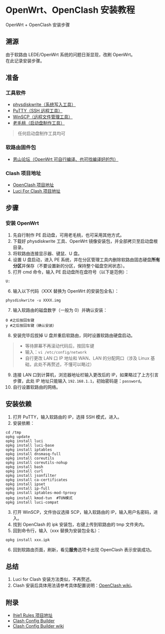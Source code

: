 # OpenWrt、OpenClash 安装教程


OpenWrt + OpenClash 安装步骤

<!--more-->

## 溯源

由于软路由 LEDE/OpenWrt 系统的问题日渐显现，改刷 OpenWrt。  
在此记录安装步骤。

## 准备

### 工具软件

- [physdiskwrite（系统写入工具）](https://m0n0.ch/wall/physdiskwrite.php)
- [PuTTY（SSH 远程工具）](https://www.putty.org/)
- [WinSCP（远程文件管理工具）](https://winscp.net/eng/download.php)
- [老毛桃（启动盘制作工具）](http://www.laomaotao.org/)

> 任何启动盘制作工具均可

### 软路由固件包

- [恩山论坛（OpenWrt 可自行编译、也可找编译好的包）](https://www.right.com.cn/forum/index.php)

### Clash 项目地址

- [OpenClash 项目地址](https://github.com/vernesong/OpenClash)
- [Luci For Clash 项目地址](https://github.com/frainzy1477/luci-app-clash)

## 步骤

### 安装 OpenWrt

1. 先自行制作 PE 启动盘，可用老毛桃，也可采用其他方式。
2. 下载好 physdiskwrite 工具、OpenWrt 镜像安装包，并全部拷贝至启动盘根目录。
3. 将软路由连接显示器、键鼠、U 盘。
4. 设置 U 盘启动，进入 PE 系统，并在分区管理工具内删除软路由固态硬盘**所有分区**并保存（不要设置新的分区，保持整个磁盘空闲状态）。
5. 打开 cmd 命令，输入 PE 启动盘所在盘符号（以下是范例）：

```
U:
```

6. 输入以下代码（XXX 替换为 OpenWrt 的安装包全名）：

```
physdiskwrite -u XXXX.img
```

7. 输入软路由的磁盘数字（一般为 0）并确认安装：

```
0 #之后按回车键
y #之后按回车键（确认安装）
```

8. 安装完毕后拔掉 U 盘并重启软路由，同时设置软路由硬盘启动。

> - 等待屏幕不再滚动代码后，按回车键  
> - 输入：```vi /etc/config/network```  
> - 自行更改 LAN 口 IP 地址和 WAN、LAN 的分配网口（涉及 Linux 基础，此处不再赘述，不懂可以略过）

9. 连接 LAN 口到计算机，浏览器地址栏输入更改后的 IP，如果略过了上方引言步骤，此处 IP 地址只能输入 ```192.168.1.1```，初始密码是：```password```。
10. 自行设置软路由的网络。

## 安装依赖

1. 打开 PuTTY，输入软路由的 IP，选择 SSH 模式，进入。
2. 安装依赖：

```
cd /tmp
opkg update
opkg install luci
opkg install luci-base
opkg install iptables
opkg install dnsmasq-full
opkg install coreutils
opkg install coreutils-nohup
opkg install bash
opkg install curl
opkg install jsonfilter
opkg install ca-certificates
opkg install ipset
opkg install ip-full
opkg install iptables-mod-tproxy
opkg install kmod-tun  #TUN模式
opkg install luci-compat
```

3. 打开 WinSCP，文件协议选择 SCP，输入软路由的 IP，输入用户名密码，进入。
4. 找到 OpenClash 的 ipk 安装包，右键上传到软路由的 tmp 文件夹内。
5. 回到命令行，输入（xxx 替换为安装包全名）：

```
opkg install xxx.ipk
```

6. 回到软路由页面，刷新，看见**服务**选项卡出现 OpenClash 表示安装成功。

## 总结

1. Luci for Clash 安装方法类似，不再赘述。
2. Clash 安装后具体用法请参考具体配置说明：[OpenClash wiki](https://github.com/vernesong/OpenClash/wiki)。

## 附录

- [lhie1 Rules 项目地址](https://github.com/lhie1/Rules/tree/master)
- [Clash Config Builder](https://fndroid.github.io/clash-config-builder/)
- [Clash Config Builder wiki](https://github.com/Fndroid/clash-config-builder/blob/master/README.md)
